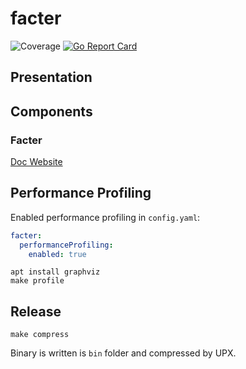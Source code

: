 # facter
![Coverage](https://img.shields.io/badge/Coverage-60.4%25-yellow)
[![Go Report Card](https://goreportcard.com/badge/github.com/klamhq/facter-oss)](https://goreportcard.com/report/github.com/klamhq/facter-oss)

## Presentation

## Components

### Facter

[Doc Website](https://klamhq.github.io/facter-oss)

## Performance Profiling 

Enabled performance profiling in `config.yaml`:

```yaml
facter:
  performanceProfiling:
    enabled: true
```

```shell
apt install graphviz
make profile
```

## Release

```
make compress
```

Binary is written is `bin` folder and compressed by UPX.

